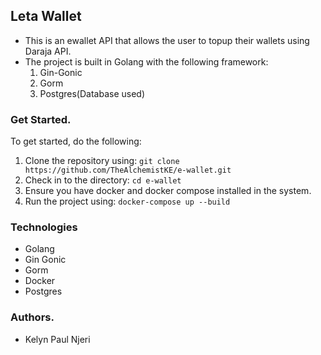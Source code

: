 ## Leta Wallet
- This is an ewallet API that allows the user to topup their wallets using Daraja API.
- The project is built in Golang with the following framework:
  1. Gin-Gonic
  2. Gorm
  3. Postgres(Database used)

### Get Started.
To get started, do the following:
1. Clone the repository using: `git clone https://github.com/TheAlchemistKE/e-wallet.git`
2. Check in to the directory: `cd e-wallet`
3. Ensure you have docker and docker compose installed in the system. 
4. Run the project using: `docker-compose up --build`

### Technologies
- Golang
- Gin Gonic
- Gorm
- Docker
- Postgres


### Authors.
- Kelyn Paul Njeri 
